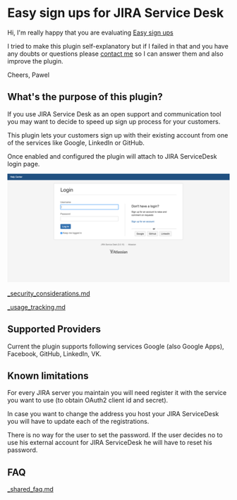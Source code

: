 # Easy sign ups for JIRA Service Desk

Hi,
I'm really happy that you are evaluating [Easy sign ups](https://marketplace.atlassian.com/plugins/easy.social.sign-ups.servicedesk/server/overview)

I tried to make this plugin self-explanatory but if I failed in that and you have any doubts or questions please [contact me](mailto:pawelniewiadomski@me.com) so I can answer them and also improve the plugin.

Cheers,
Pawel

## What's the purpose of this plugin?

If you use JIRA Service Desk as an open support and communication tool you may want to decide to speed up sign up process for your customers.

This plugin lets your customers sign up with their existing account from one of the services like Google, LinkedIn or GitHub.

Once enabled and configured the plugin will attach to JIRA ServiceDesk login page.

![](easy-sign-ups/customer-portal.png)

[_security_considerations.md](../_security_considerations.md ':include')

[_usage_tracking.md](../_usage_tracking.md ':include')

## Supported Providers

Current the plugin supports following services Google (also Google Apps), Facebook, GitHub, LinkedIn, VK.

## Known limitations

For every JIRA server you maintain you will need register it with the service you want to use (to obtain OAuth2 client id and secret).

In case you want to change the address you host your JIRA ServiceDesk you will have to update each of the registrations.

There is no way for the user to set the password. If the user decides no to use his external account for JIRA ServiceDesk he will have to reset his password.

## FAQ

[_shared_faq.md](../_shared_faq.md ':include')